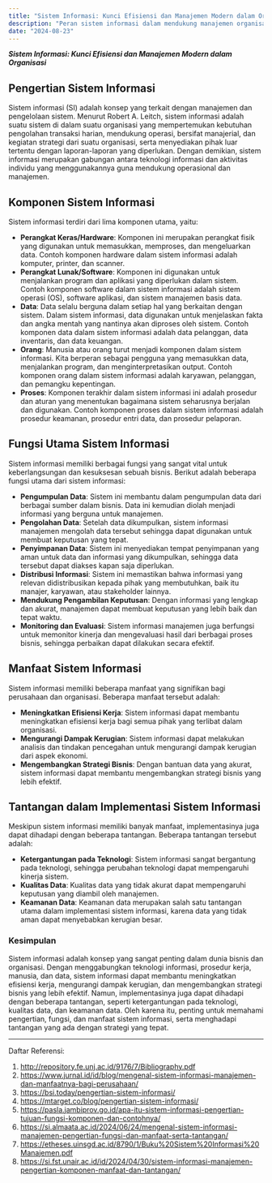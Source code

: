 ```yaml
---
title: "Sistem Informasi: Kunci Efisiensi dan Manajemen Modern dalam Organisasi"
description: "Peran sistem informasi dalam mendukung manajemen organisasi"
date: "2024-08-23"
---
```


***Sistem Informasi: Kunci Efisiensi dan Manajemen Modern dalam Organisasi***

## Pengertian Sistem Informasi

Sistem informasi (SI) adalah konsep yang terkait dengan manajemen dan pengelolaan sistem. Menurut Robert A. Leitch, sistem informasi adalah suatu sistem di dalam suatu organisasi yang mempertemukan kebutuhan pengolahan transaksi harian, mendukung operasi, bersifat manajerial, dan kegiatan strategi dari suatu organisasi, serta menyediakan pihak luar tertentu dengan laporan-laporan yang diperlukan. Dengan demikian, sistem informasi merupakan gabungan antara teknologi informasi dan aktivitas individu yang menggunakannya guna mendukung operasional dan manajemen.

## Komponen Sistem Informasi

Sistem informasi terdiri dari lima komponen utama, yaitu:
- **Perangkat Keras/Hardware**: Komponen ini merupakan perangkat fisik yang digunakan untuk memasukkan, memproses, dan mengeluarkan data. Contoh komponen hardware dalam sistem informasi adalah komputer, printer, dan scanner.
- **Perangkat Lunak/Software**: Komponen ini digunakan untuk menjalankan program dan aplikasi yang diperlukan dalam sistem. Contoh komponen software dalam sistem informasi adalah sistem operasi (OS), software aplikasi, dan sistem manajemen basis data.
- **Data**: Data selalu berguna dalam setiap hal yang berkaitan dengan sistem. Dalam sistem informasi, data digunakan untuk menjelaskan fakta dan angka mentah yang nantinya akan diproses oleh sistem. Contoh komponen data dalam sistem informasi adalah data pelanggan, data inventaris, dan data keuangan.
- **Orang**: Manusia atau orang turut menjadi komponen dalam sistem informasi. Kita berperan sebagai pengguna yang memasukkan data, menjalankan program, dan menginterpretasikan output. Contoh komponen orang dalam sistem informasi adalah karyawan, pelanggan, dan pemangku kepentingan.
- **Proses**: Komponen terakhir dalam sistem informasi ini adalah prosedur dan aturan yang menentukan bagaimana sistem seharusnya berjalan dan digunakan. Contoh komponen proses dalam sistem informasi adalah prosedur keamanan, prosedur entri data, dan prosedur pelaporan.

## Fungsi Utama Sistem Informasi

Sistem informasi memiliki berbagai fungsi yang sangat vital untuk keberlangsungan dan kesuksesan sebuah bisnis. Berikut adalah beberapa fungsi utama dari sistem informasi:

- **Pengumpulan Data**: Sistem ini membantu dalam pengumpulan data dari berbagai sumber dalam bisnis. Data ini kemudian diolah menjadi informasi yang berguna untuk manajemen.
- **Pengolahan Data**: Setelah data dikumpulkan, sistem informasi manajemen mengolah data tersebut sehingga dapat digunakan untuk membuat keputusan yang tepat.
- **Penyimpanan Data**: Sistem ini menyediakan tempat penyimpanan yang aman untuk data dan informasi yang dikumpulkan, sehingga data tersebut dapat diakses kapan saja diperlukan.
- **Distribusi Informasi**: Sistem ini memastikan bahwa informasi yang relevan didistribusikan kepada pihak yang membutuhkan, baik itu manajer, karyawan, atau stakeholder lainnya.
- **Mendukung Pengambilan Keputusan**: Dengan informasi yang lengkap dan akurat, manajemen dapat membuat keputusan yang lebih baik dan tepat waktu.
- **Monitoring dan Evaluasi**: Sistem informasi manajemen juga berfungsi untuk memonitor kinerja dan mengevaluasi hasil dari berbagai proses bisnis, sehingga perbaikan dapat dilakukan secara efektif.

## Manfaat Sistem Informasi

Sistem informasi memiliki beberapa manfaat yang signifikan bagi perusahaan dan organisasi. Beberapa manfaat tersebut adalah:
- **Meningkatkan Efisiensi Kerja**: Sistem informasi dapat membantu meningkatkan efisiensi kerja bagi semua pihak yang terlibat dalam organisasi.
- **Mengurangi Dampak Kerugian**: Sistem informasi dapat melakukan analisis dan tindakan pencegahan untuk mengurangi dampak kerugian dari aspek ekonomi.
- **Mengembangkan Strategi Bisnis**: Dengan bantuan data yang akurat, sistem informasi dapat membantu mengembangkan strategi bisnis yang lebih efektif.

## Tantangan dalam Implementasi Sistem Informasi

Meskipun sistem informasi memiliki banyak manfaat, implementasinya juga dapat dihadapi dengan beberapa tantangan. Beberapa tantangan tersebut adalah:
- **Ketergantungan pada Teknologi**: Sistem informasi sangat bergantung pada teknologi, sehingga perubahan teknologi dapat mempengaruhi kinerja sistem.
- **Kualitas Data**: Kualitas data yang tidak akurat dapat mempengaruhi keputusan yang diambil oleh manajemen.
- **Keamanan Data**: Keamanan data merupakan salah satu tantangan utama dalam implementasi sistem informasi, karena data yang tidak aman dapat menyebabkan kerugian besar.

### Kesimpulan

Sistem informasi adalah konsep yang sangat penting dalam dunia bisnis dan organisasi. Dengan menggabungkan teknologi informasi, prosedur kerja, manusia, dan data, sistem informasi dapat membantu meningkatkan efisiensi kerja, mengurangi dampak kerugian, dan mengembangkan strategi bisnis yang lebih efektif. Namun, implementasinya juga dapat dihadapi dengan beberapa tantangan, seperti ketergantungan pada teknologi, kualitas data, dan keamanan data. Oleh karena itu, penting untuk memahami pengertian, fungsi, dan manfaat sistem informasi, serta menghadapi tantangan yang ada dengan strategi yang tepat.

---

Daftar Referensi:
1. http://repository.fe.unj.ac.id/9176/7/Bibliography.pdf
2. https://www.jurnal.id/id/blog/mengenal-sistem-informasi-manajemen-dan-manfaatnya-bagi-perusahaan/
3. https://bsi.today/pengertian-sistem-informasi/
4. https://mtarget.co/blog/pengertian-sistem-informasi/
5. https://pasla.jambiprov.go.id/apa-itu-sistem-informasi-pengertian-tujuan-fungsi-komponen-dan-contohnya/
6. https://si.almaata.ac.id/2024/06/24/mengenal-sistem-informasi-manajemen-pengertian-fungsi-dan-manfaat-serta-tantangan/
7. https://etheses.uinsgd.ac.id/8790/1/Buku%20Sistem%20Informasi%20Manajemen.pdf
8. https://si.fst.unair.ac.id/id/2024/04/30/sistem-informasi-manajemen-pengertian-komponen-manfaat-dan-tantangan/